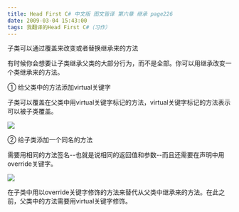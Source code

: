 ```yaml
---
title: Head First C# 中文版 图文皆译 第六章 继承 page226
date: 2009-03-04 15:43:00
tags: 我翻译的Head First C#（习作）
---
```

子类可以通过覆盖来改变或者替换继承来的方法

有时候你会想要让子类继承父类的大部分行为，而不是全部。你可以用继承改变一个类继承来的方法。

①  给父类中的方法添加virtual关键字

子类可以覆盖在父类中用virtual关键字标记的方法，virtual关键字标记的方法表示可以被子类覆盖。

![](https://p-blog.csdn.net/images/p_blog_csdn_net/cuipengfei1/EntryImages/20090304/2009-03-04_13-03-08.jpg)

②  给子类添加一个同名的方法

需要用相同的方法签名--也就是说相同的返回值和参数--而且还需要在声明中用override关键字。

![](https://p-blog.csdn.net/images/p_blog_csdn_net/cuipengfei1/EntryImages/20090304/2009-03-04_13-06-57.jpg)

在子类中用以override关键字修饰的方法来替代从父类中继承来的方法。在此之前，父类中的方法需要用virtual关键字修饰。



